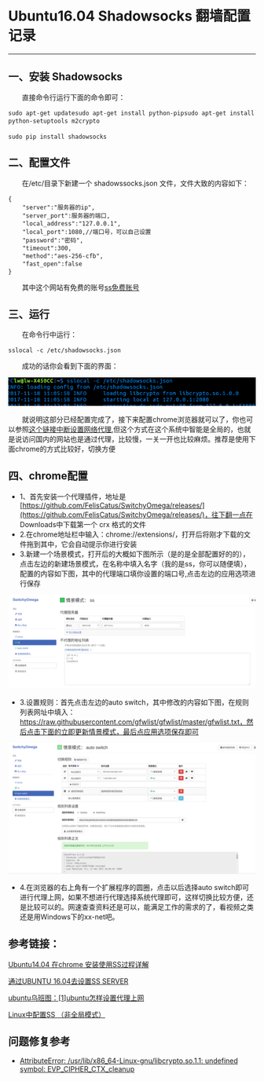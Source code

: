 # Ubuntu16.04 Shadowsocks 翻墙配置记录
***
## 一、安装 Shadowsocks
&ensp;&ensp;&ensp;&ensp;直接命令行运行下面的命令即可：

```
sudo apt-get updatesudo apt-get install python-pipsudo apt-get install python-setuptools m2crypto

sudo pip install shadowsocks
```

## 二、配置文件
&ensp;&ensp;&ensp;&ensp;在/etc/目录下新建一个 shadowssocks.json 文件，文件大致的内容如下：

```
{
    "server":"服务器的ip",
    "server_port":服务器的端口,
    "local_address":"127.0.0.1",
    "local_port":1080,//端口号，可以自己设置
    "password":"密码",
    "timeout":300,
    "method":"aes-256-cfb",
    "fast_open":false
}
```

&ensp;&ensp;&ensp;&ensp;其中这个网站有免费的账号[ss免费账号](https://github.com/Alvin9999/new-pac/wiki/ss%E5%85%8D%E8%B4%B9%E8%B4%A6%E5%8F%B7)

## 三、运行
&ensp;&ensp;&ensp;&ensp;在命令行中运行：

```
sslocal -c /etc/shadowsocks.json
```

&ensp;&ensp;&ensp;&ensp;成功的话你会看到下面的界面：

![](./picture/shadowsocks1.png)

&ensp;&ensp;&ensp;&ensp;就说明这部分已经配置完成了，接下来配置chrome浏览器就可以了，你也可以参照[这个链接中断设置网络代理](http://blog.csdn.net/qq_25978793/article/details/49870501),但这个方式在这个系统中智能是全局的，也就是说访问国内的网站也是通过代理，比较慢，一关一开也比较麻烦。推荐是使用下面chrome的方式比较好，切换方便

## 四、chrome配置
- 1、首先安装一个代理插件，地址是[https://github.com/FelisCatus/SwitchyOmega/releases/](https://github.com/FelisCatus/SwitchyOmega/releases/)，往下翻一点在 Downloads中下载第一个 crx 格式的文件
- 2.在chrome地址栏中输入：chrome://extensions/，打开后将刚才下载的文件拖到其中，它会自动提示你进行安装
- 3.新建一个场景模式，打开后的大概如下图所示（是的是全部配置好的的），点击左边的新建场景模式，在名称中填入名字（我的是ss，你可以随便填），配置的内容如下图，其中的代理端口填你设置的端口号,点击左边的应用选项进行保存

![](./picture/shadowsocks2.png)

- 3.设置规则：首先点击左边的auto switch，其中修改的内容如下图，在规则列表网址中填入：https://raw.githubusercontent.com/gfwlist/gfwlist/master/gfwlist.txt，然后点击下面的立即更新情景模式，最后点应用选项保存即可

![](./picture/shadowsocks3.png)

- 4.在浏览器的右上角有一个扩展程序的圆圈，点击以后选择auto switch即可进行代理上网，如果不想进行代理选择系统代理即可，这样切换比较方便，还是比较可以的。网速查查资料还是可以，能满足工作的需求的了，看视频之类还是用Windows下的xx-net吧。

## 参考链接：
[Ubuntu14.04 在chrome 安装使用SS过程详解](http://blog.csdn.net/u012986684/article/details/53446107)

[通过UBUNTU 16.04去设置SS SERVER](https://www.cnblogs.com/sunchao1984/p/5940332.html)

[ubuntu乌班图：[1]ubuntu怎样设置代理上网](https://jingyan.baidu.com/article/642c9d34eb2adb644a46f7bd.html)

[Linux中配置SS （非全局模式）](http://blog.csdn.net/qq_25978793/article/details/49870501)

## 问题修复参考
- [AttributeError: /usr/lib/x86_64-Linux-gnu/libcrypto.so.1.1: undefined symbol: EVP_CIPHER_CTX_cleanup](http://blog.csdn.net/blackfrog_unique/article/details/60320737)
